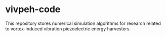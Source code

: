 # vivpeh-code
This repository stores numerical simulation algorithms for research related to vortex-induced vibration piezoelectric energy harvesters.

